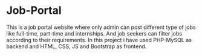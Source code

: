 # Job-Portal
This is a job portal website where only admin can post different type of jobs like full-time, part-time and internships. And job seekers can filter jobs according to their requirements. In this project i have used PHP-MySQL as backend and HTML, CSS, JS and Bootstrap as frontend.
